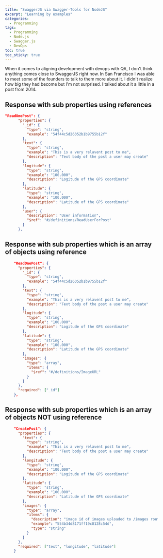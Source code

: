 ```yaml
---
title: "SwaggerJS via Swagger-Tools for NodeJS" 
excerpt: "Learning by examples"
categories:
  - Programming
tags:
  - Programming
  - Node.js
  - Swagger.js
  - DevOps
toc: true
toc_sticky: true
---
```

When it comes to aligning development with devops with QA, I don't think anything comes close to SwaggerJS right now. In San Francisco I was able to meet some of the founders to talk to them more about it. I didn't realize how big they had become but I'm not surprised. I talked about it a little in a post from 2014.

## Response with sub properties using references

```json
"ReadOnePost": {
      "properties": {
        "_id": {
          "type": "string",
          "example": "54f44c5d26352b1b9755b12f"
        },
        "text": {
          "type": "string",
          "example": "This is a very relavent post to me",
          "description": "Text body of the post a user may create"
        },
        "logitude": {
          "type": "string",
          "example": "100.000",
          "description": "Logitude of the GPS coordinate"
        },
        "latitude": {
          "type": "string",
          "example": "100.000",
          "description": "Latitude of the GPS coordinate"
        },
        "user": {
          "description": "User information",
          "$ref": "#/definitions/ReadUserForPost"
        }
      },
```
## Response with sub properties which is an array of objects using reference

```json
    "ReadOnePost": {
      "properties": {
        "_id": {
          "type": "string",
          "example": "54f44c5d26352b1b9755b12f"
        },
        "text": {
          "type": "string",
          "example": "This is a very relavent post to me",
          "description": "Text body of the post a user may create"
        },
        "logitude": {
          "type": "string",
          "example": "100.000",
          "description": "Logitude of the GPS coordinate"
        },
        "latitude": {
          "type": "string",
          "example": "100.000",
          "description": "Latitude of the GPS coordinate"
        },
        "images": {
          "type": "array",
          "items": {
            "$ref": "#/definitions/ImageURL"
          }
        }
      },
      "required": ["_id"]
    },
```

## Response with sub properties which is an array of objects NOT using reference

```json
    "CreatePost": {
      "properties": {
        "text": {
          "type": "string",
          "example": "This is a very relavent post to me",
          "description": "Text body of the post a user may create"
        },
        "longitude": {
          "type": "string",
          "example": "100.000",
          "description": "Logitude of the GPS coordinate"
        },
        "latitude": {
          "type": "string",
          "example": "100.000",
          "description": "Latitude of the GPS coordinate"
        },
        "images": {
          "type": "array",
          "items": {
            "description": "image id of images uploaded to /images route",
            "example": "554b34d8171ff19c8128c54d",
            "type": "string"
          }
        }
      },
      "required": ["text", "longitude", "latitude"]
    }
```